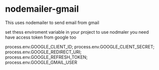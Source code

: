 # nodemailer-gmail
This  uses nodemailer to send email from gmail

set thess enviroment variable in your project to use nodmaler
you need have access token from google too

process.env.GOOGLE_CLIENT_ID;
process.env.GOOGLE_CLIENT_SECRET;
process.env.GOOGLE_REDIRECT_URI;
process.env.GOOGLE_REFRESH_TOKEN;
process.env.GOOGLE_GMAIL_USER 
